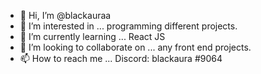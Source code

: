 - 👋 Hi, I’m @blackauraa
- 👀 I’m interested in ... programming different projects.
- 🌱 I’m currently learning ... React JS
- 💞️ I’m looking to collaborate on ... any front end projects.
- 📫 How to reach me ... Discord: blackaura #9064

<!---
blackauraa/blackauraa is a ✨ special ✨ repository because its `README.md` (this file) appears on your GitHub profile.
You can click the Preview link to take a look at your changes.
--->

